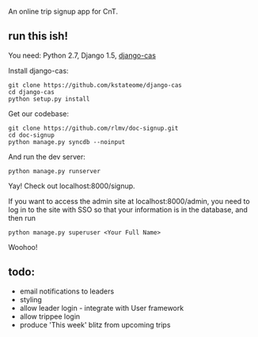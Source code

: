 

An online trip signup app for CnT.

run this ish!
------------
You need: Python 2.7, Django 1.5, [django-cas](https://github.com/kstateome/django-cas)

Install django-cas:

    git clone https://github.com/kstateome/django-cas
    cd django-cas
    python setup.py install

Get our codebase:

    git clone https://github.com/rlmv/doc-signup.git
    cd doc-signup
    python manage.py syncdb --noinput

And run the dev server:

    python manage.py runserver

Yay! Check out localhost:8000/signup.

If you want to access the admin site at localhost:8000/admin, you need to log in to the site with SSO so that your information is in the database, and then run 
    
    python manage.py superuser <Your Full Name>

Woohoo!     

todo:
----
* email notifications to leaders
* styling
* allow leader login - integrate with User framework
* allow trippee login 
* produce 'This week' blitz from upcoming trips

